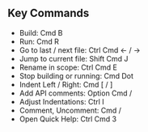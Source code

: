## Key Commands

- Build:							Cmd B
- Run:							Cmd R
- Go to last / next file:		Ctrl Cmd ← / →
- Jump to current file:		Shift Cmd J
- Rename in scope:			Ctrl Cmd E
- Stop building or running:	Cmd Dot
- Indent Left / Right:			Cmd [ / ]
- Add API comments:		Option Cmd /
- Adjust Indentations:		Ctrl I 
- Comment, Uncomment:	Cmd /
- Open Quick Help:			Ctrl Cmd 3